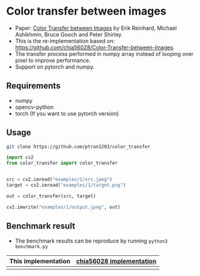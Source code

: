 # Color transfer between images

- Paper: [Color Transfer between Images](https://www.cs.tau.ac.il/~turkel/imagepapers/ColorTransfer.pdf) by Erik Reinhard, Michael Ashikhmin, Bruce Gooch and Peter Shirley.
- This is the re-implementation based on: https://github.com/chia56028/Color-Transfer-between-Images.
- The transfer process performed in numpy array instead of looping over pixel to improve performance.
- Support on pytorch and numpy.

## Requirements

- numpy
- opencv-python
- torch (If you want to use pytorch version)

## Usage

```bash
git clone https://github.com/ptran1203/color_transfer
```

```python
import cv2
from color_transfer import color_transfer


src = cv2.imread("examples/1/src.jpeg")
target = cv2.imread("examples/1/target.png")

out = color_transfer(src, target)

cv2.imwrite("examples/1/output.jpeg", out)
```

## Benchmark result

- The benchmark results can be reproduce by running `python3 benchmark.py`


| This implementation | [chia56028 implementation](https://github.com/chia56028/Color-Transfer-between-Images) |
|--|--|
| | |
